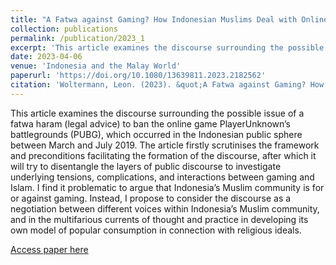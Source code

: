 ```yaml
---
title: "A Fatwa against Gaming? How Indonesian Muslims Deal with Online Games and Islamophobia"
collection: publications
permalink: /publication/2023_1
excerpt: 'This article examines the discourse surrounding the possible issue of a fatwa haram (legal advice) to ban the online game PlayerUnknown’s battlegrounds (PUBG), which occurred in the Indonesian public sphere between March and July 2019.'
date: 2023-04-06
venue: 'Indonesia and the Malay World'
paperurl: 'https://doi.org/10.1080/13639811.2023.2182562'
citation: 'Woltermann, Leon. (2023). &quot;A Fatwa against Gaming? How Indonesian Muslims Deal with Online Games and Islamophobia.&quot; <i>Indonesia and the Malay World</i>. 51(149):27-49.'
---
```

This article examines the discourse surrounding the possible issue of a fatwa haram (legal advice) to ban the online game PlayerUnknown’s battlegrounds (PUBG), which occurred in the Indonesian public sphere between March and July 2019. The article firstly scrutinises the framework and preconditions facilitating the formation of the discourse, after which it will try to disentangle the layers of public discourse to investigate underlying tensions, complications, and interactions between gaming and Islam. I find it problematic to argue that Indonesia’s Muslim community is for or against gaming. Instead, I propose to consider the discourse as a negotiation between different voices within Indonesia’s Muslim community, and in the multifarious currents of thought and practice in developing its own model of popular consumption in connection with religious ideals.

[Access paper here](https://doi.org/10.1080/13639811.2023.2182562)